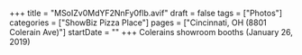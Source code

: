 +++
title = "MSoIZv0MdYF2NnFy0flb.avif"
draft = false
tags = ["Photos"]
categories = ["ShowBiz Pizza Place"]
pages = ["Cincinnati, OH (8801 Colerain Ave)"]
startDate = ""
+++
Colerains showroom booths (January 26, 2019)
